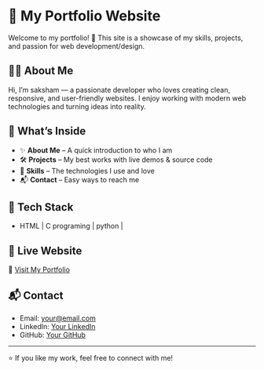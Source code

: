 # 🌟 My Portfolio Website

Welcome to my portfolio! 🚀 This site is a showcase of my skills, projects, and passion for web development/design.

## 👨‍💻 About Me

Hi, I’m saksham — a passionate developer who loves creating clean, responsive, and user-friendly websites. I enjoy working with modern web technologies and turning ideas into reality.

## 💼 What’s Inside

* ✨ **About Me** – A quick introduction to who I am
* 🛠️ **Projects** – My best works with live demos & source code
* 🎨 **Skills** – The technologies I use and love
* 📬 **Contact** – Easy ways to reach me

## 🚀 Tech Stack

* HTML | C programing | python | 


## 📌 Live Website

🔗 [Visit My Portfolio](https://yourportfolio.link)

## 📬 Contact

* Email: [your@email.com](shivamdwivedi12345@gmail.com)
* LinkedIn: [Your LinkedIn](https://linkedin.com/in/yourprofile)
* GitHub: [Your GitHub](https://github.com/saksham )

---

⭐ If you like my work, feel free to connect with me!

